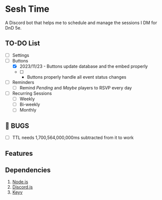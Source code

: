 # Sesh Time
A Discord bot that helps me to schedule and manage the sessions I DM for DnD 5e.

## TO-DO List
- [ ] Settings
- [ ] Buttons
    - [x] 2023/11/23 - Buttons update database and the embed properly
    - [ ] - Buttons properly handle all event status changes
- [ ] Reminders
    - [ ] Remind *Pending* and *Maybe* players to RSVP every day
- [ ] Recurring Sessions
    - [ ] Weekly
    - [ ] Bi-weekly
    - [ ] Monthly

## 🐛 BUGS
- [ ] TTL needs 1,700,564,000,000ms subtracted from it to work

## Features


## Dependencies
1. [Node.js](https://nodejs.org/en/)
2. [Discord.js](https://discord.js.org/#/)
3. [Keyv](https://keyv.org/)
